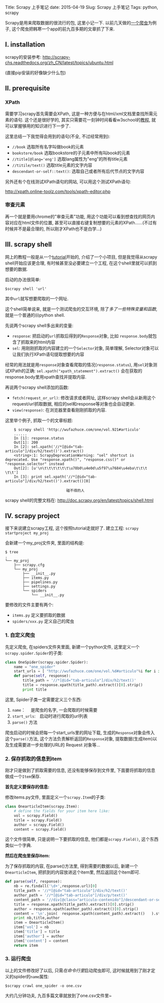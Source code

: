 Title: Scrapy 上手笔记
date: 2015-04-19
Slug: Scrapy 上手笔记
Tags: python, scrapy

Scrapy是用来爬取数据的很流行的包, 这里小记一下. 以前几天做的[一个爬虫](https://github.com/X-Wei/OneArticleCrawler)为例子, 这个爬虫把韩寒一个app的前九百多期的文章抓了下来. 

I. installation
---------------
scrapy的安装参考: <http://scrapy-chs.readthedocs.org/zh_CN/latest/topics/ubuntu.html>

(直接pip安装的好像缺少什么包)


II. prerequisite
----------------

### XPath
需要学习scrapy首先需要会XPath, 这是一种方便与在html/xml文档里查找所需元素的语句. 这个还是很好学的, 其实只需要花一刻钟时间看看w3school的[教程](http://www.w3school.com.cn/xpath/), 就可以掌握够用的知识进行下一步了. 

这里总结一下我觉得会用到的语句(不全, 不过经常用到): 

* ``//book``	选取所有名字叫做book的元素
* ``bookstore/book`` 选取bookstore的子元素中所有叫book的元素
* ``//title[@lang='eng']`` 选取lang属性为"eng"的所有title元素
* ``//titile/text()`` 选取title元素的文字内容
* ``descendant-or-self::text()``: 选取自己或者所有后代节点的文字内容


另外还有个在线测试XPath语句的网站, 可以用这个测试XPath语句: 

<http://xpath.online-toolz.com/tools/xpath-editor.php>

### 审查元素
再一个就是要用chrome的"审查元素"功能, 用这个功能可以看到想查找的网页内容对应在html文件的位置, 甚至可以直接右键复制想要的元素的XPath......(不过有时候并不是最合理的, 所以刚才XPath也不是白学...)

III. scrapy shell
-----------------
网上的教程一般是从一个[tutorial](http://doc.scrapy.org/en/latest/intro/tutorial.html)开始的, 介绍了一个小项目, 但是我觉得从scrapy shell开始应该更合理, 有时候甚至没必要建立一个工程, 在这个shell里就可以抓到想要的数据. 

启动的办法很简单: 

    $scrapy shell 'url'

其中``url``就写想要爬取的一个网址. 

这个shell简单说来, 就是一个测试爬虫的交互环境, 除了*多了一些特殊变量和函数*, 就是一个普通的(i)python shell. 

先说两个scrapy shell多出来的变量: 

* ``response``: 把启动的``url``抓取后得到的``Response``对象, 比如 ``response.body``就包含了抓取来的html内容
* ``sel``: 用刚刚抓取的内容建立的一个``Selector``对象, 简单理解, Selector对象可以让我们执行XPath语句提取想要的内容

经常的用法就是用``response``对象查看爬取的情况(``response.status``), 用``sel``对象测试XPath的正确:
``sel.xpath("xpath_statement").extract()`` 会在获取的response.body里用xpath查找并提取内容. 

再说两个scrapy shell添加的函数:

* ``fetch(request_or_url)``: 修改请求或者网址, 这样scrapy shell会从新用这个request/url抓取数据, 相应的sel和response等对象也会自动更新. 
* ``view(response)``: 在浏览器里查看刚刚抓取的内容.


这里举个例子, 抓取一个的文章标题: 

```
	$ scrapy shell 'http://wufazhuce.com/one/vol.921#articulo'
	......
	In [1]: response.status
	Out[1]: 200
	In [2]: sel.xpath('//*[@id="tab-articulo"]/div/h2/text()').extract()
	<string>:1: ScrapyDeprecationWarning: "sel" shortcut is deprecated. Use "response.xpath()", "response.css()" or "response.selector" instead
	Out[2]: [u'\n\t\t\t\t\t\t\u78b0\u4e0d\u5f97\u7684\u4eba\t\t\t  \t\t']
	In [3]: print sel.xpath('//*[@id="tab-articulo"]/div/h2/text()').extract()[0]
	
							碰不得的人
```
scrapy shell的完整文档在: 
<http://doc.scrapy.org/en/latest/topics/shell.html>

IV. scrapy project
------------------
接下来说建立scrapy工程, 这个按照tutorial走就好了. 
建立工程: 
``scrapy startproject my_proj``

会新建一个my_proj文件夹, 里面的结构是: 

	$ tree 
	.
	└── my_proj
		├── scrapy.cfg
		└── my_proj
			├── __init__.py
			├── items.py
			├── pipelines.py
			├── settings.py
			└── spiders
				└── __init__.py

要修改的文件主要有两个: 

* ``items.py`` 定义要抓取的数据
* ``spiders/xxx.py`` 定义自己的爬虫


### 1. 自定义爬虫
先定义爬虫, 在spiders文件夹里面, 新建一个python文件, 这里定义一个``scrapy.spider.Spider``的子类: 
``` python
class OneSpider(scrapy.spider.Spider):
	name = "one_spider"
	start_urls = [ "http://wufazhuce.com/one/vol.%d#articulo"%i for i in range(1,924) ]
	def parse(self, response):
		title_path = '//*[@id="tab-articulo"]/div/h2/text()' 
		title = response.xpath(title_path).extract()[0].strip()
		print title
```
这里, Spider子类一定需要定义三个东西: 

1. ``name``：　 是爬虫的名字, 一会爬取的时候需要
2. ``start_urls``:　启动时进行爬取的url列表
3. ``parse()`` 方法


爬虫启动的时候会把每一个start_urls里的网址下载, 生成的``Response``对象会传入这个``parse()``方法, 这个方法负责解析返回的``Response``对象, 提取数据(生成item)以及生成需要进一步处理的URL的 Request 对象等...

### 2. 保存抓取的信息到item
刚才只是做到了抓取需要的信息, 还没有能够保存到文件里, 下面要将抓取的信息做成一个``Item``保存.

**首先定义要保存的信息:** 

修改items.py文件, 里面定义一个``scrapy.Item``的子类:
``` python
class OnearticleItem(scrapy.Item):
	# define the fields for your item here like:
	vol = scrapy.Field()
	title = scrapy.Field()
	author = scrapy.Field()
	content = scrapy.Field()
```

这个文件很简单, 只是说明一下要抓取的信息, 他们都是``scrapy.Field()``, 这个东西类似一个字典.

**然后在爬虫里保存item:**

为了保存抓取的内容, 在parse()方法里, 得到需要的数据以后, 新建一个``OnearticleItem``, 把抓到的内容放进这个item里, 然后返回这个item即可. 
``` python
def parse(self, response):
    nb = re.findall('\d+',response.url)[0]
    title_path = '//*[@id="tab-articulo"]/div/h2/text()' 
    author_path = '//*[@id="tab-articulo"]/div/p/text()' 
    content_path = '//div[@class="articulo-contenido"]/descendant-or-self::text()' 
    title = response.xpath(title_path).extract()[0].strip()
    author = response.xpath(author_path).extract()[0].strip()
    content = '\n'.join(  response.xpath(content_path).extract()   ).strip()
    print nb,title,author
    item = OnearticleItem()
    item['vol'] = nb
    item['title'] = title
    item['author'] = author
    item['content'] = content
    return item
```

### 3. 运行爬虫
以上的文件修改好了以后, 只需*在命令行里*启动爬虫即可, 这时候就用到了刚才定义的spider的``name``属性:

``$scrapy crawl one_spider -o one.csv``

大约几分钟功夫, 九百多篇文章就放到了one.csv文件里~
